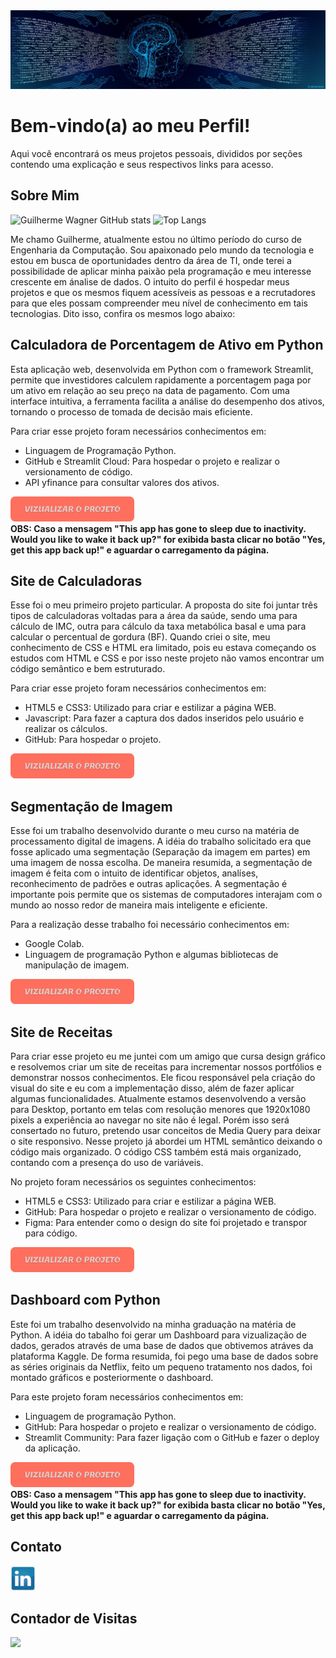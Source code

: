 <img src="https://github.com/guilherme-wagner/guilherme-wagner/blob/main/imagens/banner.jpg">
<h1>Bem-vindo(a) ao meu Perfil!</h1>
<p>Aqui você encontrará os meus projetos pessoais, divididos por seções contendo uma explicação e seus respectivos links para acesso.</p>

<h2>Sobre Mim</h2>

![Guilherme Wagner GitHub stats](https://github-readme-stats.vercel.app/api?username=guilherme-wagner&hide=contribs,prs&show_icons=true&theme=dark&bg_color=00000000)
![Top Langs](https://github-readme-stats.vercel.app/api/top-langs/?username=guilherme-wagner&layout=compact&show_icons=true&theme=dark&bg_color=00000000)

<p>Me chamo Guilherme, atualmente estou no último período do curso de Engenharia da Computação. Sou apaixonado pelo mundo da tecnologia e estou em busca de oportunidades dentro da área de TI, onde terei a possibilidade de aplicar minha paixão pela programação e meu interesse crescente em ánalise de dados. O intuito do perfil é hospedar meus projetos e que os mesmos fiquem acessíveis as pessoas e a recrutadores para que eles possam compreender meu nível de conhecimento em tais tecnologias. Dito isso, confira os mesmos logo abaixo:</p>

<h2>Calculadora de Porcentagem de Ativo em Python</h2>
<p>Esta aplicação web, desenvolvida em Python com o framework Streamlit, permite que investidores calculem rapidamente a porcentagem paga por um ativo em relação ao seu preço na data de pagamento. Com uma interface intuitiva, a ferramenta facilita a análise do desempenho dos ativos, tornando o processo de tomada de decisão mais eficiente.</p>
<p>Para criar esse projeto foram necessários conhecimentos em:</p>
<ul>
  <li>Linguagem de Programação Python.</li>
  <li>GitHub e Streamlit Cloud: Para hospedar o projeto e realizar o versionamento de código.</li>
  <li>API yfinance para consultar valores dos ativos.</li>
</ul>
<a href="https://calculadoraderendimentos.streamlit.app" target="_blank"><img src="https://raw.githubusercontent.com/guilherme-wagner/python/main/bot_vizualizar.png" widht="110" height="40"></a>
<br><strong>OBS: Caso a mensagem "This app has gone to sleep due to inactivity. Would you like to wake it back up?" for exibida basta clicar no botão "Yes, get this app back up!" e aguardar o carregamento da página.</strong>

<h2>Site de Calculadoras</h2>
<p>Esse foi o meu primeiro projeto particular. A proposta do site foi juntar três tipos de calculadoras voltadas para a área da saúde, sendo uma para cálculo de IMC, outra para cálculo da taxa metabólica basal e uma para calcular o percentual de gordura (BF). Quando criei o site, meu conhecimento de CSS e HTML era limitado, pois eu estava começando os estudos com HTML e CSS e por isso neste projeto não vamos encontrar um código semântico e bem estruturado.</p>
<p>Para criar esse projeto foram necessários conhecimentos em:</p>
<ul>
  <li>HTML5 e CSS3: Utilizado para criar e estilizar a página WEB.</li>
  <li>Javascript: Para fazer a captura dos dados inseridos pelo usuário e realizar os cálculos.</li>
  <li>GitHub: Para hospedar o projeto.</li>
</ul>
<a href="https://guilherme-wagner.github.io/calculadoras-online" target="_blank"><img src="https://raw.githubusercontent.com/guilherme-wagner/python/main/bot_vizualizar.png" widht="110" height="40"></a>

<h2>Segmentação de Imagem</h2>
<p>Esse foi um trabalho desenvolvido durante o meu curso na matéria de processamento digital de imagens. A idéia do trabalho solicitado era que fosse aplicado uma segmentação (Separação da imagem em partes) em uma imagem de nossa escolha. De maneira resumida, a segmentação de imagem é feita com o intuito de identificar objetos, analíses, reconhecimento de padrões e outras aplicações. A segmentação é importante pois permite que os sistemas de computadores interajam com o mundo ao nosso redor de maneira mais inteligente e eficiente.</p>
<p>Para a realização desse trabalho foi necessário conhecimentos em:</p>
<ul>
  <li>Google Colab.</li>
  <li>Linguagem de programação Python e algumas bibliotecas de manipulação de imagem.</li>
</ul>
<a href="https://colab.research.google.com/drive/15FvQYRbQtoWuSuuCzFRM0EDMTUxZ-H7u?usp=sharing" target="_blank"><img src="https://raw.githubusercontent.com/guilherme-wagner/python/main/bot_vizualizar.png" widht="110" height="40"></a>

<h2>Site de Receitas</h2>
<p>Para criar esse projeto eu me juntei com um amigo que cursa design gráfico e resolvemos criar um site de receitas para incrementar nossos portfólios e demonstrar nossos conhecimentos. Ele ficou responsável pela criação do visual do site e eu com a implementação disso, além de fazer aplicar algumas funcionalidades. Atualmente estamos desenvolvendo a versão para Desktop, portanto em telas com resolução menores que 1920x1080 pixels a experiência ao navegar no site não é legal. Porém isso será consertado no futuro, pretendo usar conceitos de Media Query para deixar o site responsivo. Nesse projeto já abordei um HTML semântico deixando o código mais organizado. O código CSS também está mais organizado, contando com a presença do uso de variáveis.</p>
<p>No projeto foram necessários os seguintes conhecimentos:</p>
<ul>
  <li>HTML5 e CSS3: Utilizado para criar e estilizar a página WEB.</li>
  <li>GitHub: Para hospedar o projeto e realizar o versionamento de código.</li>
  <li>Figma: Para entender como o design do site foi projetado e transpor para código.</li>
</ul>
<a href="https://guilherme-wagner.github.io/mania-de-cheff" target="_blank"><img src="https://raw.githubusercontent.com/guilherme-wagner/python/main/bot_vizualizar.png" widht="110" height="40"></a>

<h2>Dashboard com Python</h2>
<p>Este foi um trabalho desenvolvido na minha graduação na matéria de Python. A idéia do tabalho foi gerar um Dashboard para vizualização de dados, gerados através de uma base de dados que obtivemos atráves da plataforma Kaggle. De forma resumida, foi pego uma base de dados sobre as séries originais da Netflix, feito um pequeno tratamento nos dados, foi montado gráficos e posteriormente o dashboard.</p>
<p>Para este projeto foram necessários conhecimentos em:</p>
<ul>
  <li>Linguagem de programação Python.</li>
  <li>GitHub: Para hospedar o projeto e realizar o versionamento de código.</li>
  <li>Streamlit Community: Para fazer ligação com o GitHub e fazer o deploy da aplicação.</li>
</ul>
<a href="https://projetonetflix.streamlit.app" target="_blank"><img src="https://raw.githubusercontent.com/guilherme-wagner/python/main/bot_vizualizar.png" widht="110" height="40"></a>
<br><strong>OBS: Caso a mensagem "This app has gone to sleep due to inactivity. Would you like to wake it back up?" for exibida basta clicar no botão "Yes, get this app back up!" e aguardar o carregamento da página.</strong>

<h2>Contato</h2>
<a href="https://www.linkedin.com/in/guilherme-wagner" target="_blank"><img src="https://raw.githubusercontent.com/guilherme-wagner/python/main/logo_linkedin.png" widht="110" height="40"></a>

<h2>Contador de Visitas</h2>
<p><img src="https://visit-counter.vercel.app/counter.png?page=https%3A%2F%2Fgithub.com%2Fguilherme-wagner&s=50&c=a079c7&bg=00000000&no=7&ff=digi&tb=Visits%3A++&ta=" /></p> 
